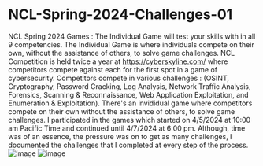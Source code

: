 # NCL-Spring-2024-Challenges-01
NCL Spring 2024 Games : The Individual Game will test your skills with in all 9 competencies. The Individual Game is where individuals compete on their own, without the assistance of others, to solve game challenges.
NCL Competition is held twice a year at https://cyberskyline.com/ where competitors compete against each for the first spot in a game of cybersecurity. Competitors compete in various challenges : (OSINT, Cryptography, Password Cracking, Log Analysis, Network Traffic Analysis, Forensics, Scanning & Reconnaissance, Web Application Exploitation, and Enumeration & Exploitation). There's an invididual game where competitors compete on their own without the assistance of others, to solve game challenges. I participated in the games which started on 4/5/2024 at 10:00 am Pacific Time and continued until 4/7/2024 at 6:00 pm. Although, time was of an essence, the pressure was on to get as many challenges, I documented the challenges that I completed at every step of the process. 
![image](https://github.com/babakmilani/NCL-Spring-2024-Challenges-01/assets/55906428/578d0cfe-7905-4ff8-a0ad-961e0995b572)
![image](https://github.com/babakmilani/NCL-Spring-2024-Challenges-01/assets/55906428/2b3d6a55-a562-45a5-b665-32dc27418195)
